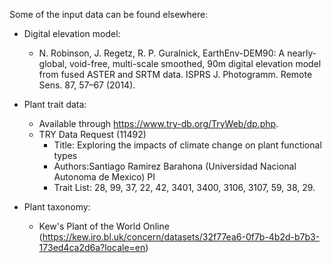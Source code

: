 Some of the input data can be found elsewhere:
- Digital elevation model:
    - N. Robinson, J. Regetz, R. P. Guralnick, EarthEnv-DEM90: A nearly-global, void-free, multi-scale smoothed, 90m digital elevation model from fused ASTER and SRTM data. ISPRS J. Photogramm. Remote Sens. 87, 57–67 (2014).

- Plant trait data:
    - Available through https://www.try-db.org/TryWeb/dp.php.
    - TRY Data Request (11492)
        - Title: Exploring the impacts of climate change on plant functional types
        - Authors:Santiago Ramirez Barahona (Universidad Nacional Autonoma de Mexico) PI
        - Trait List: 28, 99, 37, 22, 42, 3401, 3400, 3106, 3107, 59, 38, 29.
     
- Plant taxonomy:
    - Kew's Plant of the World Online (https://kew.iro.bl.uk/concern/datasets/32f77ea6-0f7b-4b2d-b7b3-173ed4ca2d6a?locale=en) 
